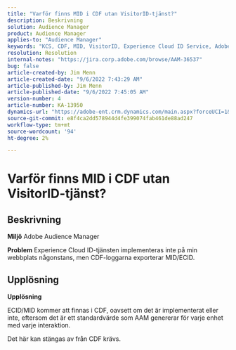 ```yaml
---
title: "Varför finns MID i CDF utan VisitorID-tjänst?"
description: Beskrivning
solution: Audience Manager
product: Audience Manager
applies-to: "Audience Manager"
keywords: "KCS, CDF, MID, VisitorID, Experience Cloud ID Service, Adobe Audience Manager, AAM"
resolution: Resolution
internal-notes: "https://jira.corp.adobe.com/browse/AAM-36537"
bug: false
article-created-by: Jim Menn
article-created-date: "9/6/2022 7:43:29 AM"
article-published-by: Jim Menn
article-published-date: "9/6/2022 7:45:05 AM"
version-number: 4
article-number: KA-13950
dynamics-url: "https://adobe-ent.crm.dynamics.com/main.aspx?forceUCI=1&pagetype=entityrecord&etn=knowledgearticle&id=efa85997-b72d-ed11-9db1-0022480866ad"
source-git-commit: e8f4ca2dd578944d4fe399074fab461de88ad247
workflow-type: tm+mt
source-wordcount: '94'
ht-degree: 2%

---
```


# Varför finns MID i CDF utan VisitorID-tjänst?

## Beskrivning


<b>Miljö</b>
Adobe Audience Manager

<b>Problem</b>
Experience Cloud ID-tjänsten implementeras inte på min webbplats någonstans, men CDF-loggarna exporterar MID/ECID.


## Upplösning


<b>Upplösning</b>

ECID/MID kommer att finnas i CDF, oavsett om det är implementerat eller inte, eftersom det är ett standardvärde som AAM genererar för varje enhet med varje interaktion.

Det här kan stängas av från CDF krävs.
